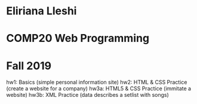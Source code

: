 # Eliriana Lleshi
# COMP20 Web Programming
# Fall 2019

hw1: Basics (simple personal information site)
hw2: HTML & CSS Practice (create a website for a company)
hw3a: HTML5 & CSS Practice (immitate a website)
hw3b: XML Practice (data describes a setlist with songs)